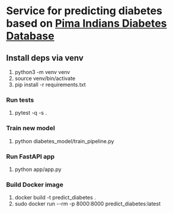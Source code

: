 # Service for predicting diabetes based on [Pima Indians Diabetes Database](https://www.kaggle.com/datasets/uciml/pima-indians-diabetes-database?resource=download)

## Install deps via venv
1. python3 -m venv venv
2. source venv/bin/activate
3. pip install -r requirements.txt

### Run tests
1. pytest -q -s .

### Train new model 
1. python diabetes_model/train_pipeline.py  

### Run FastAPI app
1. python app/app.py

### Build Docker image
1. docker build -t predict_diabetes .
2. sudo docker run --rm -p 8000:8000 predict_diabetes:latest

